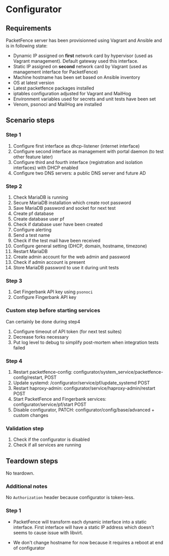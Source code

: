 # Configurator

## Requirements
PacketFence server has been provisionned using Vagrant and Ansible and is in
following state:
- Dynamic IP assigned on **first** network card by hypervisor (used as Vagrant
  management). Default gateway used this interface.
- Static IP assigned on **second** network card by Vagrant (used as management
  interface for PacketFence)
- Machine hostname has been set based on Ansible inventory
- OS at latest version
- Latest packetfence packages installed
- iptables configuration adjusted for Vagrant and MailHog
- Environment variables used for secrets and unit tests have been set
- Venom, psonoci and MailHog are installed

## Scenario steps

### Step 1
1. Configure first interface as dhcp-listener (internet interface)
1. Configure second interface as management with portal daemon (to test other
   feature later)
1. Configure third and fourth interface (registration and isolation
   interfaces) with DHCP enabled
1. Configure two DNS servers: a public DNS server and future AD

### Step 2
1. Check MariaDB is running
1. Secure MariaDB installation which create root password
1. Save MariaDB password and socket for next test
2. Create pf database
2. Create database user pf
2. Check if database user have been created
2. Configure alerting
2. Send a test name
2. Check if the test mail have been received
2. Configure general setting (DHCP, domain, hostname, timezone)
2. Restart MariaDB
2. Create admin account for the web admin and password
2. Check if admin account is present
1. Store MariaDB password to use it during unit tests

### Step 3
1. Get Fingerbank API key using `psonoci`
1. Configure Fingerbank API key

### Custom step before starting services
Can certainly be done during step4

1. Configure timeout of API token (for next test suites)
1. Decrease forks necessary
1. Put log level to debug to simplify post-mortem when integration tests failed

### Step 4
1. Restart packetfence-config:
   configurator/system_service/packetfence-config/restart, POST
2. Update systemd: /configurator/service/pf/update_systemd POST
1. Restart haproxy-admin: configurator/service/haproxy-admin/restart POST
1. Start PacketFence and Fingerbank services: configurator/service/pf/start POST
1. Disable configurator, PATCH: configurator/config/base/advanced + custom changes

### Validation step
1. Check if the configurator is disabled
1. Check if all services are running

## Teardown steps
No teardown.

### Additional notes

No `Authorization` header because configurator is token-less.

### Step 1
 
 * PacketFence will transform each dynamic interface into a static
   interface. First interface will have a static IP address which doesn't
   seems to cause issue with libvirt.
   
 * We don't change hostname for now because it requires a reboot at end of configurator
